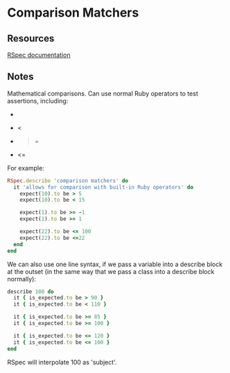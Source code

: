 # Comparison Matchers

## Resources

[RSpec documentation](https://relishapp.com/rspec/rspec-expectations/v/3-8/docs/built-in-matchers/comparison-matchers)

## Notes

Mathematical comparisons. Can use normal Ruby operators to test assertions, including:

* >
* <
* >=
* <=

For example:

```ruby
RSpec.describe 'comparison matchers' do
  it 'allows for comparison with built-in Ruby operators' do
    expect(10).to be > 5
    expect(10).to be < 15

    expect(1).to be >= -1
    expect(1).to be >= 1

    expect(22).to be <= 100
    expect(22).to be <=22
  end
end
```

We can also use one line syntax, if we pass a variable into a describe block at the outset (in the same way that we pass a class into a describe block normally):

```ruby
describe 100 do
  it { is_expected.to be > 90 }
  it { is_expected.to be < 110 }

  it { is_expected.to be >= 85 }
  it { is_expected.to be >= 100 }

  it { is_expected.to be <= 120 }
  it { is_expected.to be <= 100 }
end
```

RSpec will interpolate 100 as 'subject'.
